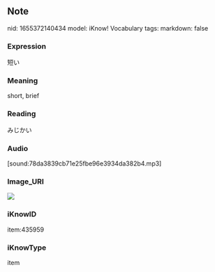 ## Note
nid: 1655372140434
model: iKnow! Vocabulary
tags: 
markdown: false

### Expression
短い

### Meaning
short, brief

### Reading
みじかい

### Audio
[sound:78da3839cb71e25fbe96e3934da382b4.mp3]

### Image_URI
<img src="64f825fbf02019f0d3c368409b02569f.jpg">

### iKnowID
item:435959

### iKnowType
item
